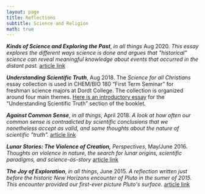 ```yaml
---
layout: page
title: Reflections
subtitle: Science and Religion
math: true
---
```


***Kinds of Science and Exploring the Past***, *in all things* Aug 2020. *This essay explores the different ways science is done and argues that "historical" science can reveal meaningful knowledge about events that occurred in the distant past.* [article link](https://inallthings.org/kinds-of-science-and-exploring-the-past/)

***Understanding Scientific Truth***, Aug 2018.  The *Science for all Christians* essay collection is used in CHEM/BIO 180 “First Term Seminar” for freshman science majors at Dordt College.  The collection is organized around four main themes. [Here is an introductory essay](https://cvisscher.github.io/2018-08-29-understanding-truth/) for the “Understanding Scientific Truth” section of the booklet.


***Against Common Sense***,  *in all things*, April 2018. *A look at how often our common sense is contradicted by scientific conclusions that we nonetheless accept as valid, and some thoughts about the nature of scientific "truth".* 
[article link](https://inallthings.org/against-common-sense/)


***Lunar Stories: The Violence of Creation,***  *Perspectives*, May/June 2016. *Thoughts on violence in nature, the search for lunar origins, scientific paradigms, and science-as-story*
[article link](http://perspectivesjournal.org/blog/2016/04/30/lunar-stories-the-violence-of-creation/)


***The Joy of Exploration***, *in all things*, June 2015. *A reflection written just before the historic New Horizons encounter of Pluto in the sumer of 2015.  This encounter provided our first-ever picture Pluto's surface.*
[article link](http://inallthings.org/gods-laughter-is-no-joke/)


